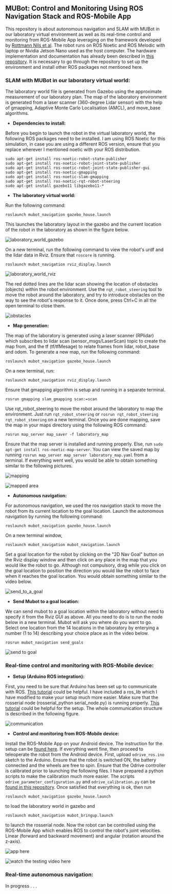 
## MUBot:  Control and Monitoring Using ROS Navigation Stack and ROS-Mobile App
This repository is about autonomous navigation and SLAM with MUBot in our laboratory virtual environment as well as its real-time control and monitoring from ROS-Mobile App leveraging on the framework developed by [Rottmann Nils et al](https://github.com/ROS-Mobile/ROS-Mobile-Android). 
The robot runs on ROS Noetic  and ROS Melodic with laptop or Nvidia Jetson Nano used as the host computer. The hardware implementation and documentation has already been described in [this repository](https://github.com/ai-lab-science/MUBot-The-design-documentation-Remote-Control-and-ROS-Simulation). It is necessary to go through the repository to set up the environment and install other ROS packages not mentioned here.

### SLAM with MUBot in our laboratory virtual world:

The laboratory world file is generated from Gazebo using the approximate measurement of our laboratory plan. The map of the laboratory environment is generated from a laser scanner (360-degree Lidar sensor) with the help of gmapping, Adaptive Monte Carlo Localisation (AMCL), and move_base algorithms.

- **Dependencies to install:**

Before you begin to launch the robot in the virtual laboratory world, the following ROS packages need to be installed. I am using ROS Noetic for this simulation, in case you are using a different ROS version, ensure that you replace wherever I mentioned noetic with your ROS distribution.
```
sudo apt-get install ros-noetic-robot-state-publisher
sudo apt-get install ros-noetic-robot-joint-state-publisher
sudo apt-get install ros-noetic-robot-joint-state-publisher-gui
sudo apt-get install ros-noetic-gmapping
sudo apt-get install ros-noetic-slam-gmapping
sudo apt-get install ros-noetic-rqt-robot-steering
sudo apt-get install gazebo11 libgazebo11-*
```
- **The laboratory virtual world:**

Run the following command:
```
roslaunch mubot_navigation gazebo_house.launch
```
This launches the laboratory layout in the gazebo and the current location of the robot in the laboratory as shown in the figure below. 

![laboratory_world_gazebo](https://github.com/ai-lab-science/MUBot-Control-and-Monitoring-Using-ROS-Navigation-Stack-and-ROS-Mobile-App/blob/main/mubot_navigation/media/laboratory_world.png)

On a new terminal, run the following command to view the robot's urdf and the lidar data in Rviz. Ensure that `roscore` is running.
```
roslaunch mubot_navigation rviz_display.launch
```
![laboratory_world_rviz](https://github.com/ai-lab-science/MUBot-Control-and-Monitoring-Using-ROS-Navigation-Stack-and-ROS-Mobile-App/blob/main/mubot_navigation/media/rviz_view.png)

The red dotted lines are the lidar scan showing the location of obstacles (objects) within the robot environment. Use the `rqt_robot_steering` tool to move the robot around the laboratory, and try to introduce obstacles on the way to see the robot's response to it. Once done, press Ctrl+C in all the open terminal to close them.

![obstacles](https://github.com/ai-lab-science/MUBot-Control-and-Monitoring-Using-ROS-Navigation-Stack-and-ROS-Mobile-App/blob/main/mubot_navigation/media/obst_intr.gif)

- **Map generation:**

The map of the laboratory is generated using a laser scanner (RPlidar) which subscribes to lidar scan (sensor_msgs/LaserScan) topic to create the map from, and the tf (tf/tfMesage) to relate frames from lidar, robot_base and odom. To generate a new map, run the following command:

```
roslaunch mubot_navigation gazebo_house.launch
```
On a new terminal, run:
```
roslaunch mubot_navigation rviz_display.launch
```
Ensure that gmapping algorithm is setup and running in a separate terminal. 
```
rosrun gmapping slam_gmapping scan:=scan
```
Use rqt_robot_steering to move the robot around the laboratory to map the environment. Just run `rqt_robot_steering` or `rosrun rqt_robot_steering rqt_robot_steering` on a new terminal.
Once you are done mapping, save the map in your maps directory using the following ROS command:
```
rosrun map_server map_saver -f laboratory_map
```
Ensure that the map server is installed and running properly. Else, run `sudo apt-get install ros-noetic-map-server`. You can view the saved map by running `rosrun map_server map_server laboratory_map.yaml` from a terminal.
If everything went well, you would be able to obtain something similar to the following pictures.

![mapping](https://github.com/ai-lab-science/MUBot-Control-and-Monitoring-Using-ROS-Navigation-Stack-and-ROS-Mobile-App/blob/main/mubot_navigation/media/lab_map.png)

![mapped area](https://github.com/ai-lab-science/MUBot-Control-and-Monitoring-Using-ROS-Navigation-Stack-and-ROS-Mobile-App/blob/main/mubot_navigation/media/mapped_lab.png)

- **Autonomous navigation:**

For autonomous navigation, we used the ros navigation stack to move the robot from its current location to the goal location. Launch the autonomous navigation by running the following command:
```
roslaunch mubot_navigation gazebo_house.launch
```
On a new terminal window, 
```
roslaunch mubot_navigation mubot_navigation.launch
```
Set a goal location for the robot by clicking on the "2D Nav Goal" button on the Rviz display window and then click on any place in the map that you would like the robot to go. Although not compulsory, drag while you click on the goal location to position the direction you would like the robot to face when it reaches the goal location. You would obtain something similar to the video below.

![send_to_a_goal](https://github.com/ai-lab-science/MUBot-Control-and-Monitoring-Using-ROS-Navigation-Stack-and-ROS-Mobile-App/blob/main/mubot_navigation/media/auto-nav.gif)

- **Send Mubot to a goal location:**

We can send mubot to a goal location within the laboratory without need to specify it from the Rviz GUI as above. All you need to do is to run the node below in a new terminal. Mubot will ask you where do you want to go. Select one location from the 14 locations in the laboratory by enterying a number (1 to 14) describing your choice place as in the video below.

```
rosrun mubot_navigation send_goals
```
![send to goal](https://github.com/ai-lab-science/MUBot-Control-and-Monitoring-Using-ROS-Navigation-Stack-and-ROS-Mobile-App/blob/main/mubot_navigation/media/send_to_goal.gif)


### Real-time control and monitoring with ROS-Mobile device:

- **Setup (Arduino ROS integration):**

First, you need to be sure that Arduino has been set up to communicate with ROS. [This tutorial](http://wiki.ros.org/rosserial_arduino/Tutorials/Arduino%20IDE%20Setup) could be helpful. I have included a ros_lib which I have modified to make your setup much more easier. Make sure that the rosserial node (rosserial_python serial_node.py) is running properly. [This tutorial](http://wiki.ros.org/rosserial_python#serial_node.py) could be helpful for the setup.
The whole communication structure is described in the following figure.

![communication](https://github.com/ai-lab-science/MUBot-Control-and-Monitoring-Using-ROS-Navigation-Stack-and-ROS-Mobile-App/blob/main/mubot_navigation/media/communication.jpg)

- **Control and monitoring from ROS-Mobile device:**

Install the ROS-Mobile App on your Android device. The instruction for the setup can be [found here](https://github.com/ROS-Mobile/ROS-Mobile-Android). If everything went fine, then proceed to teleoperate the robot from the Android device. First, upload `odrive_ros.ino` sketch to the Arduino. Ensure that the robot is switched ON, the battery connected and the wheels are free to spin. Ensure that the Odrive controller is calibrated prior to launching the following files. I have prepared a python scripts to make the calibration much more easier. The scripts `odrive_parameter_configuration.py` and `odrive_calibration.py` can be [found in this repository](https://github.com/ai-lab-science/MUBot-The-design-documentation-Remote-Control-and-ROS-Simulation#Motors-configuration-and-calibration).
Once satisfied that everything is ok, then run
```
roslaunch mubot_navigation gazebo_house.launch
```
to load the laboratory world in gazebo and 
```
roslaunch mubot_navigation mubot_bringup.launch
```
to launch the rosserial node. 
Now the robot can be controlled using the ROS-Mobile App which enables ROS to control the robot's joint velocities. Linear (forward and backward movement) and angular (rotation around the z-axis).

![app here](https://github.com/ai-lab-science/MUBot-Control-and-Monitoring-Using-ROS-Navigation-Stack-and-ROS-Mobile-App/blob/main/mubot_navigation/media/ros_mobile_app.png)

![watch the testing video here](https://github.com/ai-lab-science/MUBot-Control-and-Monitoring-Using-ROS-Navigation-Stack-and-ROS-Mobile-App/blob/main/mubot_navigation/media/ros-mobile-control.gif)

### Real-time autonomous navigation:
In progress . . .

